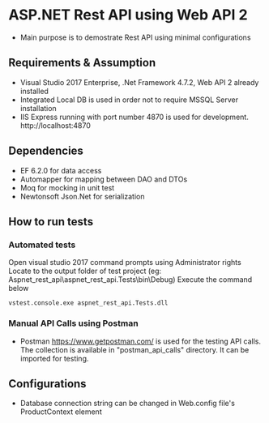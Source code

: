 # ASP.NET Rest API using Web API 2
- Main purpose is to demostrate Rest API using minimal configurations

## Requirements & Assumption
- Visual Studio 2017 Enterprise, .Net Framework 4.7.2, Web API 2 already installed 
- Integrated Local DB is used in order not to require MSSQL Server installation
- IIS Express running with port number 4870 is used for development. http://localhost:4870

## Dependencies
- EF 6.2.0 for data access
- Automapper for mapping between DAO and DTOs
- Moq for mocking in unit test
- Newtonsoft Json.Net for serialization

## How to run tests

### Automated tests
Open visual studio 2017 command prompts using Administrator rights
Locate to the output folder of test project (eg: Aspnet_rest_api\aspnet_rest_api.Tests\bin\Debug)
Execute the command below
``` console
vstest.console.exe aspnet_rest_api.Tests.dll
```

### Manual API Calls using Postman
- Postman https://www.getpostman.com/ is used for the testing API calls. The collection is available in "postman_api_calls" directory. It can be imported for testing.

## Configurations
- Database connection string can be changed in Web.config file's ProductContext element
